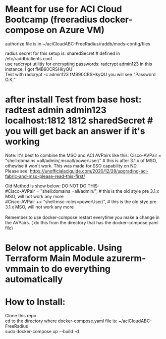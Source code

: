 # Meant for use for ACI Cloud Bootcamp (freeradius docker-compose on Azure VM)


  authorize file is in ~/aciCloudABC-FreeRadius/raddb/mods-config/files

 radius secret for this setup is:     sharedSecret    # defined in /etc/raddb/clients.conf <br>
 use radcrypt utilitiy for encrypting passwords:     radcrypt admin123       in this instance, I got fMB90CRSHkyQU <br>
 Test with radcrypt -c admin123 fMB90CRSHkyQU         you will see "Password O.K." <br>

 # after install Test from base host: radtest admin admin123 localhost:1812 1812 sharedSecret          # you will get back an answer if it's working <br>

 Note:   it's best to combine the MSO and ACI  AVPairs like this:  Cisco-AVPair = "shell:domains =all/admin/,msoall/powerUser/"   # this is after 3.1.x of MSO, othewise it won't work.  This was made for SSO capability on ND. <br>
 Please see: https://unofficialaciguide.com/2020/12/28/upgrading-aci-fabric-and-mso-please-read-this-first/  <br>

 Old Method is show below:   DO NOT DO THIS: <br>
        #Cisco-AVPair = "shell:domains =all/admin/",   # this is the old style pre 3.1.x MSO,  will not work any more <br>
        #Cisco-AVPair += "shell:msc-roles=powerUser/", # this is the old stye pre 3.1.x MSO, will not work any more <br>
<br>
 Remember to use docker-compose restart everytime you make a change in the AVPairs. ( do this from the directory that has the docker-compose.yaml file) <br>



# Below not applicable. Using Terraform Main Module azurerm-vmmain to do everything automatically
#  How to Install:  <br>
   Clone this repo <br>
   cd to the directory where docker-compose.yaml file is:  ~/aciCloudABC-FreeRadius <br>
   sudo docker-compose up --build -d  <br>

